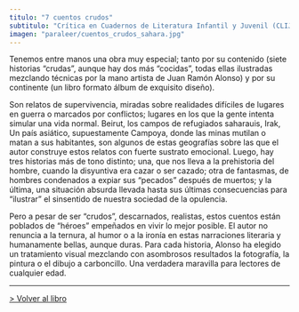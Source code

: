 ```yaml
---
titulo: "7 cuentos crudos"
subtitulo: "Crítica en Cuadernos de Literatura Infantil y Juvenil (CLIJ), de enero de 2008"
imagen: "paraleer/cuentos_crudos_sahara.jpg"
---
```

Tenemos entre manos una obra muy especial; tanto por su contenido (siete
historias “crudas”, aunque hay dos más “cocidas”, todas ellas ilustradas
mezclando técnicas por la mano artista de Juan Ramón Alonso) y por su
continente (un libro formato álbum de exquisito diseño).

Son relatos de supervivencia, miradas sobre realidades difíciles de lugares
en guerra o marcados por conflictos; lugares en los que la gente intenta
simular una vida normal. Beirut, los campos de refugiados saharauis, Irak, Un
país asiático, supuestamente Campoya, donde las minas mutilan o matan a sus
habitantes, son algunos de estas geografías sobre las que el autor construye
estos relatos con fuerte sustrato emocional. Luego, hay tres historias más de
tono distinto; una, que nos lleva a la prehistoria del hombre, cuando la
disyuntiva era cazar o ser cazado; otra de fantasmas, de hombres condenados a
expiar sus “pecados” después de muertos; y la última, una situación absurda
llevada hasta sus últimas consecuencias para “ilustrar” el sinsentido de
nuestra sociedad de la opulencia.

Pero a pesar de ser “crudos”, descarnados, realistas, estos cuentos están
poblados de “héroes” empeñados en vivir lo mejor posible. El autor no
renuncia a la ternura, al humor o a la ironía en estas narraciones literaria
y humanamente bellas, aunque duras. Para cada historia, Alonso ha elegido un
tratamiento visual mezclando con asombrosos resultados la fotografía, la
pintura o el dibujo a carboncillo. Una verdadera maravilla para lectores de
cualquier edad.

* * *

[> Volver al libro](/ver/mislibros/cuentos-crudos)

